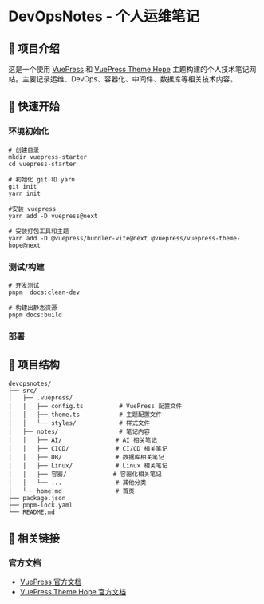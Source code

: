 # DevOpsNotes - 个人运维笔记

## 📖 项目介绍

这是一个使用 [VuePress](https://vuepress.vuejs.org/zh/) 和 [VuePress Theme Hope](https://theme-hope.vuejs.press/zh/) 主题构建的个人技术笔记网站。主要记录运维、DevOps、容器化、中间件、数据库等相关技术内容。

## 🚀 快速开始

### 环境初始化

```shell
# 创建目录
mkdir vuepress-starter
cd vuepress-starter

# 初始化 git 和 yarn
git init
yarn init

#安装 vuepress
yarn add -D vuepress@next

# 安装打包工具和主题
yarn add -D @vuepress/bundler-vite@next @vuepress/vuepress-theme-hope@next
```

### 测试/构建

```shell
# 开发测试
pnpm  docs:clean-dev

# 构建出静态资源
pnpm docs:build
```

### 部署


## 📁 项目结构

```
devopsnotes/
├── src/
│   ├── .vuepress/
│   │   ├── config.ts          # VuePress 配置文件
│   │   ├── theme.ts           # 主题配置文件
│   │   └── styles/            # 样式文件
│   ├── notes/                 # 笔记内容
│   │   ├── AI/               # AI 相关笔记
│   │   ├── CICD/             # CI/CD 相关笔记
│   │   ├── DB/               # 数据库相关笔记
│   │   ├── Linux/            # Linux 相关笔记
│   │   ├── 容器/             # 容器化相关笔记
│   │   └── ...               # 其他分类
│   └── home.md               # 首页
├── package.json
├── pnpm-lock.yaml
└── README.md
```

## 🔗 相关链接

### 官方文档

- [VuePress 官方文档](https://vuepress.vuejs.org)
- [VuePress Theme Hope 官方文档](https://theme-hope.vuejs.press)